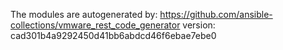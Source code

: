 The modules are autogenerated by:
https://github.com/ansible-collections/vmware_rest_code_generator
version: cad301b4a9292450d41bb6abdcd46f6ebae7ebe0
